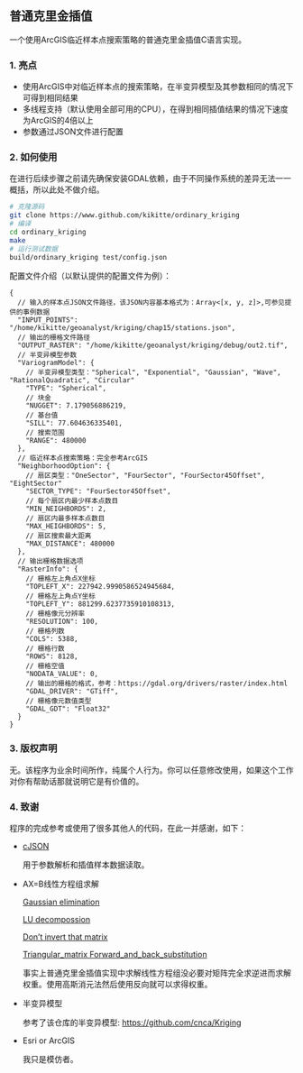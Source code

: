 ## 普通克里金插值

一个使用ArcGIS临近样本点搜索策略的普通克里金插值C语言实现。

### 1. 亮点

- 使用ArcGIS中对临近样本点的搜索策略，在半变异模型及其参数相同的情况下可得到相同结果
- 多线程支持（默认使用全部可用的CPU），在得到相同插值结果的情况下速度为ArcGIS的4倍以上
- 参数通过JSON文件进行配置

### 2. 如何使用

在进行后续步骤之前请先确保安装GDAL依赖，由于不同操作系统的差异无法一一概括，所以此处不做介绍。

```bash
# 克隆源码
git clone https://www.github.com/kikitte/ordinary_kriging
# 编译
cd ordinary_kriging
make
# 运行测试数据
build/ordinary_kriging test/config.json
```

配置文件介绍（以默认提供的配置文件为例）：

```
{
  // 输入的样本点JSON文件路径，该JSON内容基本格式为：Array<[x, y, z]>,可参见提供的事例数据
  "INPUT_POINTS": "/home/kikitte/geoanalyst/kriging/chap15/stations.json",
  // 输出的栅格文件路径
  "OUTPUT_RASTER": "/home/kikitte/geoanalyst/kriging/debug/out2.tif",
  // 半变异模型参数
  "VariogramModel": {
    // 半变异模型类型："Spherical", "Exponential", "Gaussian", "Wave", "RationalQuadratic", "Circular"
    "TYPE": "Spherical",
    // 块金
    "NUGGET": 7.179056886219,
    // 基台值
    "SILL": 77.604636335401,
    // 搜索范围
    "RANGE": 480000
  },
  // 临近样本点搜索策略：完全参考ArcGIS
  "NeighborhoodOption": {
    // 扇区类型："OneSector", "FourSector", "FourSector45Offset", "EightSector"
    "SECTOR_TYPE": "FourSector45Offset",
    // 每个扇区内最少样本点数目
    "MIN_NEIGHBORDS": 2,
    // 扇区内最多样本点数目
    "MAX_HEIGHBORDS": 5,
    // 扇区搜索最大距离
    "MAX_DISTANCE": 480000
  },
  // 输出栅格数据选项
  "RasterInfo": {
    // 栅格左上角点X坐标
    "TOPLEFT_X": 227942.9990586524945684,
    // 栅格左上角点Y坐标
    "TOPLEFT_Y": 881299.6237735910108313,
    // 栅格像元分辨率
    "RESOLUTION": 100,
    // 栅格列数
    "COLS": 5388,
    // 栅格行数
    "ROWS": 8128,
    // 栅格空值
    "NODATA_VALUE": 0,
    // 输出的栅格的格式，参考：https://gdal.org/drivers/raster/index.html
    "GDAL_DRIVER": "GTiff",
    // 栅格像元数值类型
    "GDAL_GDT": "Float32"
  }
}
```

### 3. 版权声明

无。该程序为业余时间所作，纯属个人行为。你可以任意修改使用，如果这个工作对你有帮助话那就说明它是有价值的。

### 4. 致谢

程序的完成参考或使用了很多其他人的代码，在此一并感谢，如下：

- [cJSON](https://github.com/DaveGamble/cJSON) 

  用于参数解析和插值样本数据读取。

- AX=B线性方程组求解

  [Gaussian elimination](https://en.wikipedia.org/wiki/Gaussian_elimination#Pseudocode)

  [LU decompossion](https://en.wikipedia.org/wiki/LU_decomposition#C_code_example)

  [Don’t invert that matrix](https://www.johndcook.com/blog/2010/01/19/dont-invert-that-matrix/)

  [Triangular_matrix Forward_and_back_substitution](https://en.wikipedia.org/wiki/Triangular_matrix#Forward_and_back_substitution)

  事实上普通克里金插值实现中求解线性方程组没必要对矩阵完全求逆进而求解权重。使用高斯消元法然后使用反向就可以求得权重。

- 半变异模型

  参考了该仓库的半变异模型: https://github.com/cnca/Kriging

- Esri or ArcGIS

  我只是模仿者。